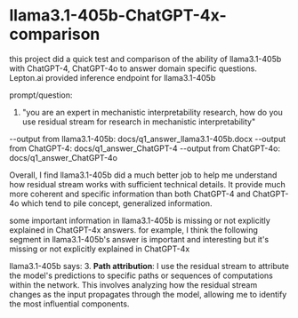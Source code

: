 # llama3.1-405b-ChatGPT-4x-comparison

this project did a quick test and comparison of the ability of llama3.1-405b with ChatGPT-4, ChatGPT-4o to answer domain specific questions. Lepton.ai provided inference endpoint for llama3.1-405b

prompt/question:
1. "you are an expert in mechanistic interpretability research, how do you use residual stream for research in mechanistic interpretability"

--output from llama3.1-405b: docs/q1_answer_llama3.1-405b.docx
--output from ChatGPT-4: docs/q1_answer_ChatGPT-4
--output from ChatGPT-4o: docs/q1_answer_ChatGPT-4o

Overall, I find llama3.1-405b did a much better job to help me understand how residual stream works with sufficient technical details.  It provide much more coherent and specific information than both ChatGPT-4 and ChatGPT-4o which tend to pile concept, generalized information.

some important information in llama3.1-405b is missing or not explicitly explained in ChatGPT-4x answers.
for example, I think the following segment in llama3.1-405b's answer is important and interesting but it's missing or not explicitly explained in ChatGPT-4x

llama3.1-405b says:
3. **Path attribution**: I use the residual stream to attribute the model's predictions to specific paths or sequences of computations within the network. This involves analyzing how the residual stream changes as the input propagates through the model, allowing me to identify the most influential components.

